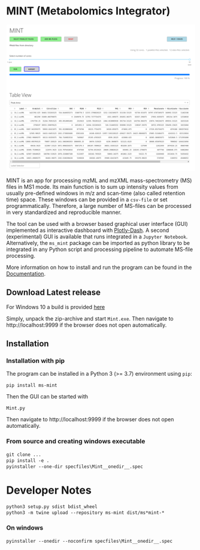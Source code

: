 # MINT (Metabolomics Integrator)
 


![GUI](./docs/image/mint-overview.png "The GUI")

MINT is an app for processing mzML and mzXML mass-spectrometry (MS) files in MS1 mode. Its main function is to sum up intensity values from usually pre-defined windows in m/z and scan-time (also called retention time) space. These windows can be provided in a `csv-file` or set programmatically. Therefore, a large number of MS-files can be processed in very standardized and reproducible manner.

The tool can be used with a browser based graphical user interface (GUI) implemented as interactive dashboard with [Plotly-Dash](https://plot.ly/dash/). A second (experimental) GUI is available that runs integrated in a `Jupyter Notebook`. Alternatively, the `ms_mint` package can be imported as python library to be integrated in any Python script and processing pipeline to automate MS-file processing.

More information on how to install and run the program can be found in the [Documentation](https://soerendip.github.io/ms-mint/).



## Download Latest release
For Windows 10 a build is provided [here](https://github.com/soerendip/ms-mint/releases/latest)

Simply, unpack the zip-archive and start `Mint.exe`. Then navigate to http://localhost:9999 if the browser does not open automatically.


## Installation

### Installation with pip

The program can be installed in a Python 3 (>= 3.7) environment using `pip`:

    pip install ms-mint

Then the GUI can be started with 

    Mint.py

Then navigate to http://localhost:9999 if the browser does not open automatically.


### From source and creating windows executable

    git clone ...
    pip install -e . 
    pyinstaller --one-dir specfiles\Mint__onedir__.spec


# Developer Notes

    python3 setup.py sdist bdist_wheel
    python3 -m twine upload --repository ms-mint dist/ms*mint-*

### On windows
    pyinstaller --onedir --noconfirm specfiles\Mint__onedir__.spec
